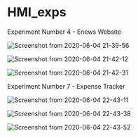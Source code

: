 # HMI_exps

Experiment Number 4 - Enews Website

![Screenshot from 2020-06-04 21-39-56](https://user-images.githubusercontent.com/32247457/83856496-4754c880-a737-11ea-8e30-7848822eb2a7.png)

![Screenshot from 2020-06-04 21-42-12](https://user-images.githubusercontent.com/32247457/83856516-4de34000-a737-11ea-9a32-977973c40f3e.png)

![Screenshot from 2020-06-04 21-42-31](https://user-images.githubusercontent.com/32247457/83856547-56d41180-a737-11ea-86cd-645c6480623b.png)

Experiment Number 7 - Expense Tracker

![Screenshot from 2020-06-04 22-43-11](https://user-images.githubusercontent.com/32247457/83856561-5f2c4c80-a737-11ea-8de4-51a2c7cabc0a.png)

![Screenshot from 2020-06-04 22-43-38](https://user-images.githubusercontent.com/32247457/83856570-65222d80-a737-11ea-95c4-e9c3e6e19493.png)

![Screenshot from 2020-06-04 22-43-52](https://user-images.githubusercontent.com/32247457/83856588-6a7f7800-a737-11ea-99f5-d00eaa427093.png)
